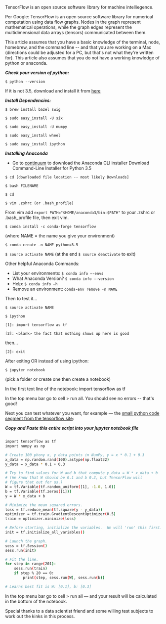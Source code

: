 TensorFlow is an open source software library for machine intelliegence.

Per Google: TensorFlow is an open source software library for numerical computation using data flow graphs. Nodes in the graph represent mathematical operations, while the graph edges represent the multidimensional data arrays (tensors) communicated between them.

This article assumes that you have a basic knowledge of the terminal, node, homebrew, and the command line -- and that you are working on a Mac (directions could be adjusted for a PC, but that's not what they're written for).
This article also assumes that you do not have a working knowledge of python or anaconda.

***Check your version of python:***

`$ python --version`

If it is not 3.5, download and install it from [here](https://www.python.org/downloads/)

***Install Dependencies:***

`$ brew install bazel swig`

`$ sudo easy_install -U six`

`$ sudo easy_install -U numpy`

`$ sudo easy_install wheel`

`$ sudo easy_install ipython`

***Installing Anaconda***
* Go to [continuum](https://www.continuum.io/) to download the Anaconda CLI installer
Download Command-Line Installer for Python 3.5

`$ cd [downloaded file location -- most likely Downloads]`

`$ bash FILENAME`

`$ cd`

`$ vim .zshrc (or .bash_profile)`

From vim add `export PATH="$HOME/anaconda3/bin:$PATH"` to your .zshrc or .bash_profile file, then exit vim.

`$ conda install -c conda-forge tensorflow`

(where NAME = the name you give your environment)

`$ conda create —n NAME python=3.5`

`$ source activate NAME` (at the end `$ source deactivate` to exit)

Other helpful Anaconda Commands:
* List your environments: `$ conda info —-envs`
* What Anaconda Version? `$ conda info —-version`
* Help: `$ conda info —h`
* Remove an environment: `conda-env remove -n NAME`

Then to test it…

`$ source activate NAME`

`$ ipython`

`[1]: import tensorflow as tf`

`[2]: <blank> the fact that nothing shows up here is good`

then...

`[2]: exit`

After exiting OR instead of using ipython:

`$ jupyter notebook`

(pick a folder or create one then create a notebook)

In the first text line of the notebook:
import tensorflow as tf

In the top menu bar go to cell > run all. You should see no errors -- that's good!

Next you can test whatever you want, for example — the [small python code segment from the tensorflow site](https://www.tensorflow.org/versions/r0.11/get_started/index.html):

***Copy and Paste this entire script into your jupyter notebook file***
```sh

import tensorflow as tf
import numpy as np

# Create 100 phony x, y data points in NumPy, y = x * 0.1 + 0.3
x_data = np.random.rand(100).astype(np.float32)
y_data = x_data * 0.1 + 0.3

# Try to find values for W and b that compute y_data = W * x_data + b
# (We know that W should be 0.1 and b 0.3, but TensorFlow will
# figure that out for us.)
W = tf.Variable(tf.random_uniform([1], -1.0, 1.0))
b = tf.Variable(tf.zeros([1]))
y = W * x_data + b

# Minimize the mean squared errors.
loss = tf.reduce_mean(tf.square(y - y_data))
optimizer = tf.train.GradientDescentOptimizer(0.5)
train = optimizer.minimize(loss)

# Before starting, initialize the variables.  We will 'run' this first.
init = tf.initialize_all_variables()

# Launch the graph.
sess = tf.Session()
sess.run(init)

# Fit the line.
for step in range(201):
    sess.run(train)
    if step % 20 == 0:
        print(step, sess.run(W), sess.run(b))

# Learns best fit is W: [0.1], b: [0.3]
```

In the top menu bar go to cell > run all — and your result will be calculated in the bottom of the notebook.

Special thanks to a data scientist friend and some willing test subjects to work out the kinks in this process.

